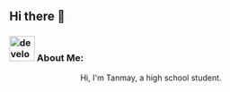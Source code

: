 ## Hi there 👋
###  <img src="/images/Developer.gif" alt="developer gif"  height="45px">  About Me:
<p align="center">
  Hi, I'm Tanmay, a high school student.
</p>
